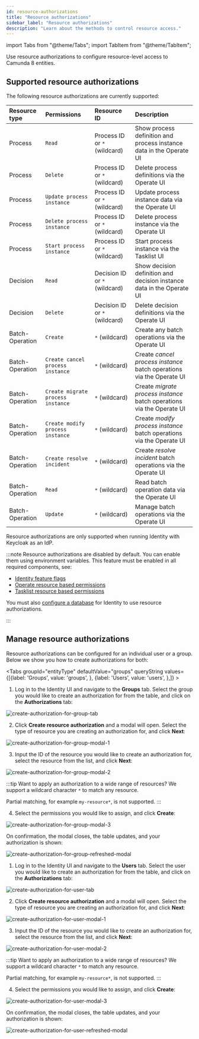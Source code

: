 ```yaml
---
id: resource-authorizations
title: "Resource authorizations"
sidebar_label: "Resource authorizations"
description: "Learn about the methods to control resource access."
---
```


import Tabs from "@theme/Tabs";
import TabItem from "@theme/TabItem";

Use resource authorizations to configure resource-level access to Camunda 8 entities.

## Supported resource authorizations

The following resource authorizations are currently supported:

| Resource type   | Permissions                       | Resource ID                   | Description                                                       |
| :-------------- | :-------------------------------- | :---------------------------- | :---------------------------------------------------------------- |
| Process         | `Read`                            | Process ID or `*` (wildcard)  | Show process definition and process instance data in the Operate UI   |
| Process         | `Delete`                          | Process ID or `*` (wildcard)  | Delete process definitions via the Operate UI                         |
| Process         | `Update process instance`         | Process ID or `*` (wildcard)  | Update process instance data via the Operate UI                       |
| Process         | `Delete process instance`         | Process ID or `*` (wildcard)  | Delete process instance via the Operate UI                            |
| Process         | `Start process instance`          | Process ID or `*` (wildcard)  | Start process instance via the Tasklist UI                            |
| Decision        | `Read`                            | Decision ID or `*` (wildcard) | Show decision definition and decision instance data in the Operate UI |
| Decision        | `Delete`                          | Decision ID or `*` (wildcard) | Delete decision definitions via the Operate UI                        |
| Batch-Operation | `Create`                          | `*` (wildcard)                | Create any batch operations via the Operate UI                        |
| Batch-Operation | `Create cancel process instance`  | `*` (wildcard)                | Create _cancel process instance_ batch operations via the Operate UI  |
| Batch-Operation | `Create migrate process instance` | `*` (wildcard)                | Create _migrate process instance_ batch operations via the Operate UI |
| Batch-Operation | `Create modify process instance`  | `*` (wildcard)                | Create _modify process instance_ batch operations via the Operate UI  |
| Batch-Operation | `Create resolve incident`         | `*` (wildcard)                | Create _resolve incident_ batch operations via the Operate UI         |
| Batch-Operation | `Read`                            | `*` (wildcard)                | Read batch operation data via the Operate UI                          |
| Batch-Operation | `Update`                          | `*` (wildcard)                | Manage batch operations via the Operate UI                            |

Resource authorizations are only supported when running Identity with Keycloak as an IdP.

:::note
Resource authorizations are disabled by default. You can enable them using environment variables. This feature must be enabled in all required components, see:

- [Identity feature flags](/self-managed/identity/miscellaneous/configuration-variables.md#feature-flags)
- [Operate resource based permissions](/self-managed/operate-deployment/operate-authentication.md#resource-based-permissions)
- [Tasklist resource based permissions](/self-managed/tasklist-deployment/tasklist-authentication.md#resource-based-permissions)

You must also [configure a database](/self-managed/identity/miscellaneous/configuration-variables.md#database-configuration) for Identity to use resource authorizations.

:::

## Manage resource authorizations

Resource authorizations can be configured for an individual user or a group. Below we show you how to create authorizations
for both:

<Tabs groupId="entityType" defaultValue="groups" queryString values={[{label: 'Groups', value: 'groups', }, {label: 'Users', value: 'users', },]} >
<TabItem value="groups">

1. Log in to the Identity UI and navigate to the **Groups** tab. Select the group you would like to create an authorization for from the table, and click on the **Authorizations** tab:

![create-authorization-for-group-tab](../img/create-authorization-for-group-tab.png)

2. Click **Create resource authorization** and a modal will open. Select the type of resource you are creating an authorization for, and click **Next**:

![create-authorization-for-group-modal-1](../img/create-authorization-for-group-modal-1.png)

3. Input the ID of the resource you would like to create an authorization for, select the resource from the list, and click **Next**:

![create-authorization-for-group-modal-2](../img/create-authorization-for-group-modal-2.png)

:::tip
Want to apply an authorization to a wide range of resources? We support a wildcard character `*` to match any resource.

Partial matching, for example `my-resource*`, is not supported.
:::

4. Select the permissions you would like to assign, and click **Create**:

![create-authorization-for-group-modal-3](../img/create-authorization-for-group-modal-3.png)

On confirmation, the modal closes, the table updates, and your authorization is shown:

![create-authorization-for-group-refreshed-modal](../img/create-authorization-for-group-refreshed-table.png)

</TabItem>
<TabItem value="users">

1. Log in to the Identity UI and navigate to the **Users** tab. Select the user you would like to create an authorization for from the table, and click on the **Authorizations** tab:

![create-authorization-for-user-tab](../img/create-authorization-for-user-tab.png)

2. Click **Create resource authorization** and a modal will open. Select the type of resource you are creating an authorization for, and click **Next**:

![create-authorization-for-user-modal-1](../img/create-authorization-for-user-modal-1.png)

3. Input the ID of the resource you would like to create an authorization for, select the resource from the list, and click **Next**:

![create-authorization-for-user-modal-2](../img/create-authorization-for-user-modal-2.png)

:::tip
Want to apply an authorization to a wide range of resources? We support a wildcard character `*` to match any resource.

Partial matching, for example `my-resource*`, is not supported.
:::

4. Select the permissions you would like to assign, and click **Create**:

![create-authorization-for-user-modal-3](../img/create-authorization-for-user-modal-3.png)

On confirmation, the modal closes, the table updates, and your authorization is shown:

![create-authorization-for-user-refreshed-modal](../img/create-authorization-for-user-refreshed-table.png)

</TabItem>
</Tabs>
